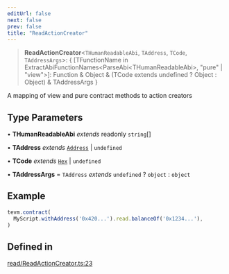 ```yaml
---
editUrl: false
next: false
prev: false
title: "ReadActionCreator"
---
```


> **ReadActionCreator**\<`THumanReadableAbi`, `TAddress`, `TCode`, `TAddressArgs`\>: \{ \[TFunctionName in ExtractAbiFunctionNames\<ParseAbi\<THumanReadableAbi\>, "pure" \| "view"\>\]: Function & Object & (TCode extends undefined ? Object : Object) & TAddressArgs \}

A mapping of view and pure contract methods to action creators

## Type Parameters

• **THumanReadableAbi** *extends* readonly `string`[]

• **TAddress** *extends* [`Address`](/reference/tevm/utils/type-aliases/address/) \| `undefined`

• **TCode** *extends* [`Hex`](/reference/tevm/utils/type-aliases/hex/) \| `undefined`

• **TAddressArgs** = `TAddress` *extends* `undefined` ? `object` : `object`

## Example

```typescript
tevm.contract(
  MyScript.withAddress('0x420...').read.balanceOf('0x1234...'),
)
```

## Defined in

[read/ReadActionCreator.ts:23](https://github.com/evmts/tevm-monorepo/blob/main/packages/contract/src/read/ReadActionCreator.ts#L23)
